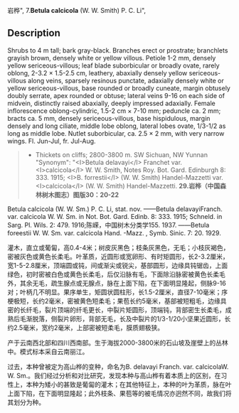 岩桦",
7.**Betula calcicola** (W. W. Smith) P. C. Li",

## Description
Shrubs to 4 m tall; bark gray-black. Branches erect or prostrate; branchlets grayish brown, densely white or yellow villous. Petiole 1-2 mm, densely yellow sericeous-villous; leaf blade suborbicular or broadly ovate, rarely oblong, 2-3.2 ×  1.5-2.5 cm, leathery, abaxially densely yellow sericeous-villous along veins, sparsely resinous punctate, adaxially densely white or yellow sericeous-villous, base rounded or broadly cuneate, margin obtusely doubly serrate, apex rounded or obtuse; lateral veins 9-16 on each side of midvein, distinctly raised abaxially, deeply impressed adaxially. Female inflorescence oblong-cylindric, 1.5-2 cm ×  7-10 mm; peduncle ca. 2 mm; bracts ca. 5 mm, densely sericeous-villous, base hispidulous, margin densely and long ciliate, middle lobe oblong, lateral lobes ovate, 1/3-1/2 as long as middle lobe. Nutlet suborbicular, ca. 2.5 ×  2 mm, with very narrow wings. Fl. Jun-Jul, fr. Jul-Aug.

> *  Thickets on cliffs; 2800-3800 m. SW Sichuan, NW Yunnan
  "Synonym": "&lt;I&gt;Betula delavayi&lt;/I&gt; Franchet var. &lt;I&gt;calcicola&lt;/I&gt; W. W. Smith, Notes Roy. Bot. Gard. Edinburgh 8: 333. 1915; &lt;I&gt;B. forrestii&lt;/I&gt; (W. W. Smith) Handel-Mazzetti var. &lt;I&gt;calcicola&lt;/I&gt; (W. W. Smith) Handel-Mazzetti.
**29.岩桦（中国森林树木图志）图版30：20-22**

Betula calcicola (W. W. Sm.) P. C. Li, stat. nov. ——Betula delavayiFranch. var. calcicola W. W. Sm. in Not. Bot. Gard. Edinb. 8: 333. 1915; Schneld. in Sarg. Pl. Wils. 2: 479. 1916;陈嵘，中国树木分类学155. 1937. ——Betula foreestii W. W. Sm. var. calcicola Hand. -Mazz. , Symb. Sinic. 7: 20. 1929.

灌木，直立或葡匐，高0.4-4米；树皮灰黑色；枝条灰黑色，无毛；小枝灰褐色，密被灰色或黄色长柔毛。叶革质，近圆形或宽卵形、有时矩圆形，长2-3.2厘米，宽1-5-2.8厘米，顶端圆或钝，间或渐尖或锐尖，基部圆形，边缘具钝锯齿，上面绿色，初时密被白色或黄色长柔毛，后仅沿脉有毛，下面除沿脉密被黄色长柔毛外，其余无毛，疏生腺点或无腺点，脉在上面下陷，在下面明显隆起，侧脉9-16对；叶柄几不明显。果序单生，矩圆状圆柱形，长1.5-2厘米，直径7-10毫米；序梗极短，长约2毫米，密被黄色短柔毛；果苞长约5毫米，基部被短粗毛，边缘具密的长纤毛，裂片顶端的纤毛更长，中裂片矩圆形，顶端钝，背部密生长柔毛，成熟后毛渐脱落，侧裂片卵形，背部无毛，长及中裂片的1/3-1/20小坚果近圆形，长约2.5毫米，宽约2毫米，上部密被短柔毛，膜质翅极狭。

产于云南西北部和四川西南部。生于海拔2000-3800米的石山坡及崖壁上的丛林中。模式标本采自云南丽江。

过去，本种曾被定为高山桦的变种，命名为B. delavayi Franch. var. calcicolaW. W. Sm.。我们经过分析和对比研究，发现本种与高山桦有着本质上的区别，在习性上，本种为矮小的甚致是葡匐的灌木；在其他特征上，本种的叶为革质，脉在叶上面下陷，在下面明显隆起；此外枝条、果苞等的被毛情况亦迥然不同，故我们将其划分为种。

